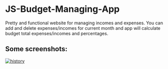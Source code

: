 # JS-Budget-Managing-App
Pretty and functional website for managing incomes and expenses. You can add and delete expenses/incomes for current month and app will calculate budget total expenses/incomes and percentages.


<h2> Some screenshots: </h2>
<a href="https://github.com/PyArchitect/JavaScript_Browser_PigGame/blob/master/PigGame1.png?raw=true" target="_blank"><img src="https://github.com/PyArchitect/JavaScript_Browser_PigGame/blob/master/Screenshot-1.png?raw=true" alt="history" style="max-width:100%;"></a>

